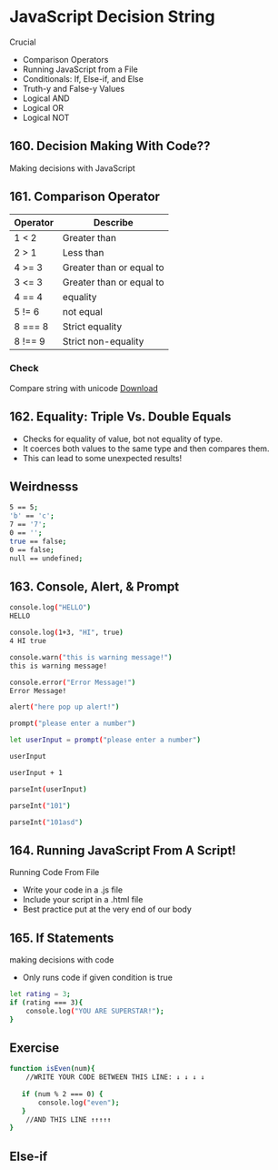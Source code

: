 # JavaScript Decision String



Crucial 
* Comparison Operators
* Running JavaScript from a File
* Conditionals: If, Else-if, and Else
* Truth-y and False-y Values
* Logical AND
* Logical OR 
* Logical NOT



## 160. Decision Making With Code??
Making decisions with JavaScript 

## 161. Comparison Operator

Operator | Describe
---------|---------
1 < 2    | Greater than
2 > 1    | Less than
4 >= 3   | Greater than or equal to
3 <= 3   | Greater than or equal to
4 == 4   | equality
5 != 6   | not equal
8 === 8  | Strict equality
8 !== 9  | Strict non-equality

### Check 
Compare string with unicode
[Download](https://www.unicode.org/charts/PDF/U0000.pdf)

## 162. Equality: Triple Vs. Double Equals
* Checks for equality of value, bot not equality of type.
* It coerces both values to the same type and then compares them.
* This can lead to some unexpected results!

## Weirdnesss
```bash
5 == 5;
'b' == 'c';
7 == '7';
0 == '';
true == false;
0 == false;
null == undefined;
```

## 163. Console, Alert, & Prompt
```bash
console.log("HELLO")
HELLO

console.log(1+3, "HI", true)
4 HI true

console.warn("this is warning message!")
this is warning message!

console.error("Error Message!")
Error Message!

alert("here pop up alert!")

prompt("please enter a number")

let userInput = prompt("please enter a number")

userInput

userInput + 1

parseInt(userInput)

parseInt("101")

parseInt("101asd")
```

## 164. Running JavaScript From A Script!
Running Code From File
* Write your code in a .js file 
* Include your script in a .html file
* Best practice put at the very end of our body


## 165. If Statements
making decisions with code 
* Only runs code if given condition is true
```bash
let rating = 3;
if (rating === 3){
    console.log("YOU ARE SUPERSTAR!");
}
```

## Exercise
```bash
function isEven(num){
    //WRITE YOUR CODE BETWEEN THIS LINE: ↓ ↓ ↓ ↓ 
   
   if (num % 2 === 0) {
       console.log("even");
   }
    //AND THIS LINE ↑↑↑↑↑
}
```

## Else-if
